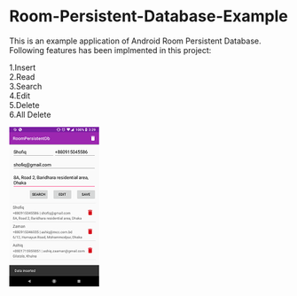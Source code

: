 # Room-Persistent-Database-Example
This is an example application of Android Room Persistent Database. Following features has been implmented in this project:

1.Insert<br/>
2.Read<br/>
3.Search<br/>
4.Edit<br/>
5.Delete<br/>
6.All Delete<br/>

<img src="https://github.com/therezacuet/Room-Persistent-Database-Example/blob/master/RoobDBScreenShot.png"/>
